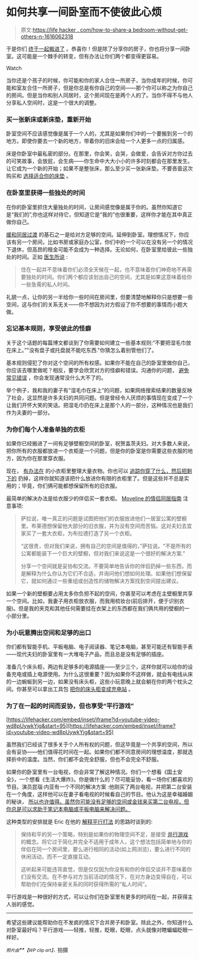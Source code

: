 # 如何共享一间卧室而不使彼此心烦

> 原文:[https://life hacker . com/how-to-share-a bedroom-without-get-others-n-1616062318](https://lifehacker.com/how-to-share-a-bedroom-without-getting-on-each-others-n-1616062318)

于是你们 [终于一起搬进了](https://lifehacker.com/how-can-i-ease-the-transition-when-my-significant-other-511391705) 。恭喜你！但是除了分享你的房子，你也将分享一间卧室。这可能是一个棘手的转变，但有办法让你们两个都变得更容易。

Watch

当你还是个孩子的时候，你可能和你的家人合住一所房子，当你成年的时候，你可能和室友合住一所房子，但是你总是有你自己的空间——那个你可以称之为你自己的房间。但是当你和别人同居时，这个房间现在是两个人的了。当你不得不与他人分享私人空间时，这是一个很大的调整。

### 买一张新床或新床垫，重新开始

卧室空间不应该感觉像是属于一个人的，尤其是如果你们中的一个要搬到另一个的地方。即使你要去一个新的地方，带着你的旧床会给一个人更多一点的归属感。

床是你卧室中最私密的部分。在那里，你会笑，会哭，会做爱，会告诉对方你过去的可笑故事，会放屁，会生病——你生命中大大小小的许多时刻都会在那里发生。让它成为一个新的开始；如果不是整张床，那么至少买一张新床垫。不要吝啬这次购买和 [选择适合你的床垫](https://lifehacker.com/how-to-choose-the-right-mattress-5862152) 。

### 在卧室里获得一些独处的时间

在你的卧室里抓住大量独处的时间，让房间感觉像是属于你的。虽然你知道它是“我们的”,你也这样对待它，但知道它是“我的”也很重要，这样你才能在其中真正做你自己。

[缓和同居过渡](https://lifehacker.com/how-can-i-ease-the-transition-when-my-significant-other-511391705) 的基石之一是给对方足够的空间。延伸到卧室。理想情况下，你应该有另一个房间，比如书房或家庭办公室，你们中的一个可以在没有另一个的情况下退休，但高昂的租金可能不会成为一种选择。无论如何，在卧室里给彼此一些独处的时间。正如 [医生所说](http://www.doctornerdlove.com/2012/04/shacking-up-move-in-together/all/1/) :

> 住在一起并不意味着你们必须全天候在一起，也不意味着你们神奇地不再需要独处的时间。你们两个都应该划出自己的空间，尤其是如果这意味着给你一些急需的私人时间。

礼貌一点，让你的另一半给你一些时间在房间里，但要清楚地解释你只是想要一些空间，这与你们的关系无关——你不想因为对方假设了你不想要的事情而小题大做。

### 忘记基本规则，享受彼此的怪癖

关于这个话题的每篇博文都谈到了你需要如何建立一些基本规则:“不要把湿毛巾放在床上。”"没有盘子或托盘就不能吃东西."你猜怎么着别管他们了。

基本规则侵犯了你对这个空间的所有权感。如果你不能在自己的卧室里做你自己，你应该去哪里做呢？相反，要学会欣赏对方的怪癖和错误。沟通你的问题， [避免常见错误](https://lifehacker.com/five-communication-mistakes-almost-every-couple-makes-1535461741) ，你会发现通常没什么大不了的。

举个例子，我和我的妻子有“湿毛巾在床上”的问题，如果网络搜索结果的数量反映了社会，这显然是许多夫妇的共同问题。但是曾经令人厌烦的事情现在变成了一个让我们开怀大笑的笑话。把湿毛巾扔在床上是那个人的一部分，这种情况也是我们作为夫妻的一部分。

### 为你们每个人准备单独的衣柜

如果你已经搬进了一间有足够壁橱空间的卧室，祝贺盖茨夫妇。对大多数人来说，把你所有的衣服都放进一个衣柜是一个问题，但是你的卧室是你需要这些衣服的地方，因为你在那里穿衣服。

现在， [有办法在](https://lifehacker.com/how-to-organize-a-lot-of-clothing-in-very-little-closet-1516664381) 的小衣柜里整理大量衣物。你也可以 [追踪你穿了什么，然后把剩下的](http://lifehacker.com/purge-your-wardrobe-by-tracking-what-gets-worn-5535144) 扔掉，这样你就知道该把什么放进你有限的衣柜里了。但是这些并不总是实用的；毕竟，你们俩可能都想保留所有的旧衣服。

最简单的解决办法是给衣服少的伴侣买一套衣柜。 [Moveline 的情侣同居指南](https://www.moveline.com/couples) 注意事项:

> 萨拉说，唯一真正的问题是试图把他们的衣服放进他们一居室公寓的壁橱里。布莱德想保留他大部分的旧衣服，并为没有空间而苦恼。这对夫妇去宜家买了一套大衣柜，为布拉德打造了另一个衣柜。
> 
> “这很贵，但对我们来说，拥有自己的空间是值得的，”萨拉说。"不是所有的公寓都能装下一个巨大的壁橱，但对我们来说这是一个很好的解决方案."
> 
> 分享一个空间就是妥协和交流。不要简单地告诉你的伴侣扔掉一些东西，而是解释为什么你认为它们不合适，并询问他们想如何处理。如果他们想保留它，就如何通过一些重组或创造性的储物解决方案找到空间提出建议。

如果一个新的壁橱要占用太多你负担不起的空间，你甚至可以考虑在主壁橱里共享一个空间。比如，我妻子用衣柜放衣服，而我用梳妆台(前后排开，便于识别衣服)。但是我的夹克和其他任何需要挂在衣架上的东西都在我们俩共用的壁橱的一小部分里。

### 为小玩意腾出空间和足够的出口

你们都有智能手机、平板电脑、电子阅读器、笔记本电脑，甚至可能还有智能手表——现代夫妇的卧室里有一大堆电子产品，而且总是没有足够的插座。

准备几个床头柜，两边有足够多的电源插座——至少三个，这样你就可以给你的设备充电或插上电源使用。为什么这很重要？因为如果你不这样做，就会有电线从床的一边蜿蜒到另一边，如果没有床头柜，这些小玩意晚上就会躺在你的两个枕头之间。你甚至可以拿出工具包 [把你的床头柜变成充电站](https://lifehacker.com/turn-your-nightstand-into-a-charging-station-the-right-654921577) 。

### 为了在一起的时间而妥协，但也享受“平行游戏”

 [https://lifehacker.com/embed/inset/iframe?id=youtube-video-wd8pUywkYjg&start=95](https://lifehacker.com/embed/inset/iframe?id=youtube-video-wd8pUywkYjg&start=95) 

虽然我们已经谈了很多关于个人所有权的问题，但这毕竟是一个共享的空间，所以会有妥协——他们值得花时间在一起。如果你们都不同意房间的理想温度，那就选择折中的温度。当然，你们都不会完全舒服，但也不会完全不舒服。

如果你的卧室里有一台电视，你会非常了解这种情况。你们一个想看《国土安全》，一个想看《生活大爆炸》。你是做什么的？尽可能妥协，看一场你们都喜欢的节目。演员昆瑙·内亚有一个不同的解决方案 :他刚买了两台电视，并把第二台安装在一个角度，这样他可以在妻子看电视的时候看自己的节目。他认为这是幸福婚姻的秘诀， [所以也许值得。虽然你可能没有足够的空间或金钱来买第二台电视，但你总是可以求助于笔记本电脑或平板电脑来解决问题。](https://lifehacker.com/when-money-can-buy-happiness-use-it-5859755)

这种类型的安排就是 Eric 在他的 [解释平行打法](https://lifehacker.com/how-can-i-ease-the-transition-when-my-significant-other-511391705) 的思路时谈到的:

> 保持和平的另一个策略，特别是如果你的物理空间不足，是接受 [并行游戏](http://en.wikipedia.org/wiki/Parallel_play) 的概念。将它过于简化并完全不适用于成年人，这个想法包括简单地与你的伴侣在同一个房间里，要么进行相同的活动(如上网浏览)，要么进行不同的休闲活动，而不一定直接互动。
> 
> 这听起来可能违背直觉，但是仅仅因为你没有和你的伴侣交谈并不意味着你们没有交流。在不参与对方当前活动的情况下，在对方身边变得自在，可以帮助你们在保持亲密关系的同时获得所需的“私人时间”。

平行游戏是一种很好的方式，可以让你们在卧室里有更多的时间在一起，并获得主人翁的感觉。

* * *

希望这些建议能帮助你在不发疯的情况下合并房子和卧室。除此之外，你知道什么对卧室最好吗？平行游戏——轻推，轻推，眨眼，眨眼，点头就像对瞎蝙蝠眨眼一样好。

*<small>照片由</small>**<small>【WP clip art】</small>*<small>，</small>拍摄